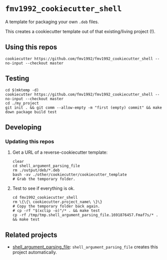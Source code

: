 # `fmv1992_cookiecutter_shell`

A template for packaging your own `.deb` files.

This creates a cookiecutter template out of that existing/living project (!).

## Using this repos

```
cookiecutter https://github.com/fmv1992/fmv1992_cookiecutter_shell --no-input --checkout master
```

## Testing

```
cd $(mktemp -d)
cookiecutter https://github.com/fmv1992/fmv1992_cookiecutter_shell --no-input --checkout master
cd ./my_project
git init . && git comm --allow-empty -m "first (empty) commit" && make down package build test
```

## Developing

### Updating this repos

1.  Get a URL of a reverse-cookiecutter template:

    ```
    clear
    cd shell_argument_parsing_file
    rm ./output/deb/*.deb
    bash -xv ./other/cookiecutter/cookiecutter_template
    # Grab the temporary folder.
    ```

1.  Test to see if everything is ok.

    ```
    cd fmv1992_cookiecutter_shell
    rm \{\{\ cookiecutter.project_name\ \}\}
    # Copy the temporary folder back again.
    # cp -rf "$(xclip -o)"/* . && make test
    cp -rf /tmp/tmp.shell_argument_parsing_file.1691876457.Fmaf7s/* . && make test
    ```

## Related projects

*   [shell_argument_parsing_file](https://github.com/fmv1992/shell_argument_parsing_file): `shell_argument_parsing_file` creates this project automatically.
